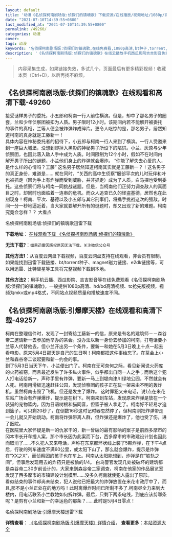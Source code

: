 ```yaml
---
layout: default
title: '动漫《名侦探柯南剧场版:侦探们的镇魂歌》下载资源/在线播放/视频地址/1080p/高清/蓝光'
date: "2021-07-10T14:39:55+0800"
last_modified_at: "2021-07-10T14:39:55+0800"
permalink: /49260/
categories: 动漫
cover:
tags: 动漫
keywords: '名侦探柯南剧场版:侦探们的镇魂歌,在线免费看,1080p高清,bt种子,torrent,百度云盘,magnet,磁力链,迅雷下载资源'
description: '《名侦探柯南剧场版:侦探们的镇魂歌》在线云播放手机西瓜影院吉吉影音免费看，1080p高清bd/hd未删减完整版和tc抢先枪版，mkv/mp4格式，附带bt/torrent种子、magnet/磁力链、百度云盘、网盘资源迅雷下载链接'
---
```


>内容采集生成，如果链接失效，多试几个，页面最后有更多精彩视频！收藏本页（Ctrl+D)，以后再找不麻烦。


## 《名侦探柯南剧场版:侦探们的镇魂歌》在线观看和高清下载-49260

接受谜样男子的委托，小五郎和柯南一行人前往横滨。但是，却中了那名男子的圈套，兰和少年侦察团被扣为人质。男子限时12小时。该期间内若不能解开被委托的事件的真相，兰等人便会被炸弹炸成碎片。更令人吃惊的是，那名男子，居然知道柯南的真身就是工藤新一！<br />具体内容在神秘委托者的招待下，小五郎与柯南一行人来到了横滨。一行人受邀来到一座巨大城堡，没想到却掉入黑影的神秘男子所设下的陷阱。小兰、灰原与少年侦察团，也因此落入敌人手中成为人质。时间限制为12个小时，假如不在时间内解开男子所出的谜题，小兰他们身上的炸弹就会爆炸。 “你能了解失去心爱的人，是什么样的心情吗？工藤&rdquo; 这名男子居然知道柯南其实就是工藤新一？！这名男子的真正身份，难道是&hellip;… 就在同时，&ldquo;关西的高中生侦察”服部平次的儿时玩伴和叶也被抓走（因为手上有炸弹而受到威胁，并非抓走）成为了人质，白马探也受到委托。这些侦察们将与柯南一同挑战谜题。但是，当柯南他们正努力调查敌人的真面目之时，却同时也面临着一连串的危机。而众人追查已久的怪盗基德，居然也在此刻现身！柯南、平次、基德以及小五郎与其它刑事们，将携手挑战这次的强敌。时间一分一秒地逼近着，当大家就要解开所有的谜题时，却又出现了新的难题。柯南究竟会怎样？？ 大看点


名侦探柯南剧场版:侦探们的镇魂歌迅雷下载

**下载地址**： [在线观看下载 《名侦探柯南剧场版:侦探们的镇魂歌》](https://www.993dy.com//vod-detail-id-4340.html) 


**无法下载?**：`如果迅雷因版权原因无法下载，关注微信公众号 `

**其他方法1**：从百度云网盘下载视频，百度云网盘支持在线观看，非会员有限制，如果能找到迅雷下载链接、bt/torrent种子、magnet磁力链接、e2dk链接等，可以用迅雷、比特彗星等工具将完整视频下载到本地。

**其他方法2**：用手机云播、西瓜影院、吉吉影音等在线免费观看《名侦探柯南剧场版:侦探们的镇魂歌》，一般提供1080p高清、hd/bd高清视频、tc抢先版视频，视频为mkv或mp4格式，不同站点视频质量和播放速度不同。


## 《名侦探柯南剧场版:引爆摩天楼》在线观看和高清下载-49257

柯南在整理信件时，发现了一封寄给工藤新一的信，原来是有名的建筑师－－森谷帝二邀请新一去参加他举办的茶会。没办法以新一身份去参加的柯南，打电话要小兰等人代替他去，但小兰开出另一个条件，要新一和她在5月3日晚上十点一起去看电影。原来5月4日那天是自己的生日啊！柯南都把这件事给忘了。在茶会上小兰和森谷帝二谈起要和新一约会的事。<br />到了5月3日当天下午，小兰便出门了。柯南在无可奈何之际，看见新闻说火药库的火药被窃，而且最近发生了许多纵火事件，似乎都出自同一人之手；而后这个犯人打电话给新一，声称手里有炸弹，要新一马上到堤向津川绿地公园，不然就会有人死。柯南用滑板迅速赶往公园，发现侦察团的孩子正在玩一架来由不明的轰炸机。虽然柯南击毁了飞机，但还是发生了爆炸。 这时罪犯又来电话，说1点在米花车站广场会有炸弹爆炸，提示是在树下。柯南来到车站，发现原来炸弹是放在一个装猫的宠物篮内，因为日语树根和猫同音，但篮子被人拿走了。柯南好不轻易才追到篮子，可只剩20秒了，在倒数16秒这时记时器忽然停了，但柯南刚把炸弹带走一会儿就又开始跳动。柯南将炸弹带离人群，但炸弹还是爆炸了，他也受了伤，进了医院。<br />在医院里大家怀疑是新一的仇家干的，新一曾破的最有影响的案子是前西多摩市的冈本市长开车撞人案，那个市长因为此案而下台，西多摩市的市政建设计划也因此而取消了……不久犯人又来电话，声称在东京都环状线上装了5颗炸弹，在下午4点后，行驶的列车速度不满60公里，或太阳下山了，那么就会爆炸，提示是炸弹在&ldquo;XX之X”，而侦察团的孩子也在车上。柯南从太阳能想到，炸弹是在“铁轨之间”，但事后发现用去的炸药只是被偷的1/4。 白鸟警官发现几处被破坏的建筑都是森谷帝二30岁前设计的，大家来到森谷帝二家调查，柯南在他家的作品展览室发现了西多摩市的市镇建设计划模型&hellip;…没多久柯南就使犯人露出了原形。<br />看似结束的事件却尚未结束，犯人说他已把最大的炸弹放置在米花市政厅中了，而且,那不是小兰正处在的地方吗！此时离爆炸时间已所剩不多了.柯南尽全力来到大楼内，用电话联系小兰教她如何拆炸弹。最后，只剩下两条电线，到底应该剪哪条呢？是剪有小兰和新一的幸运色的那条？……此时是5月4日零点！


名侦探柯南剧场版:引爆摩天楼迅雷下载

**详情查看**： [《名侦探柯南剧场版:引爆摩天楼》详情介绍](/movie/49257/)， **查看更多**：[本站资源大全](/movie/t/all/)

